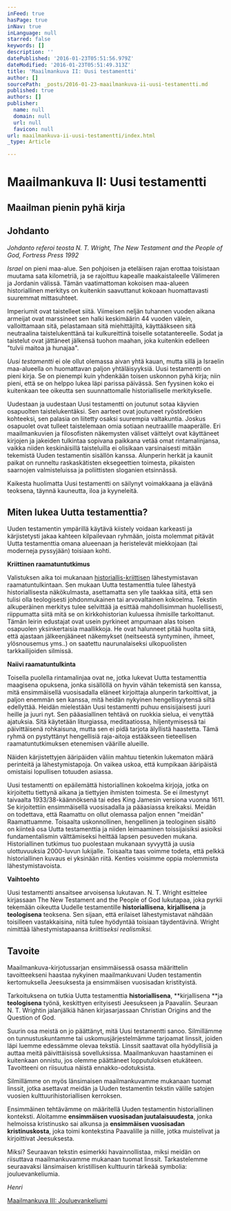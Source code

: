```yaml
---
inFeed: true
hasPage: true
inNav: true
inLanguage: null
starred: false
keywords: []
description: ''
datePublished: '2016-01-23T05:51:56.979Z'
dateModified: '2016-01-23T05:51:49.313Z'
title: 'Maailmankuva II: Uusi testamentti'
author: []
sourcePath: _posts/2016-01-23-maailmankuva-ii-uusi-testamentti.md
published: true
authors: []
publisher:
  name: null
  domain: null
  url: null
  favicon: null
url: maailmankuva-ii-uusi-testamentti/index.html
_type: Article

---
```

# Maailmankuva II: Uusi testamentti

## Maailman pienin pyhä kirja

## Johdanto

_Johdanto referoi teosta N. T. Wright, The New Testament and the People of God, Fortress Press 1992_

_Israel_ on pieni maa-alue. Sen pohjoisen ja eteläisen rajan erottaa toisistaan muutama sata kilometriä, ja se rajoittuu kapealle maakaistaleelle Välimeren ja Jordanin välissä. Tämän vaatimattoman kokoisen maa-alueen historiallinen merkitys on kuitenkin saavuttanut kokoaan huomattavasti suuremmat mittasuhteet.

Imperiumit ovat taistelleet siitä. Viimeisen neljän tuhannen vuoden aikana armeijat ovat marssineet sen halki keskimäärin 44 vuoden välein, valloittamaan sitä, pelastamaan sitä miehittäjiltä, käyttääkseen sitä neutraalina taistelukenttänä tai kulkureittinä toiselle sotatantereelle. Sodat ja taistelut ovat jättäneet jälkensä tuohon maahan, joka kuitenkin edelleen "tulvii maitoa ja hunajaa".

_Uusi testamentti_ ei ole ollut olemassa aivan yhtä kauan, mutta sillä ja Israelin maa-alueella on huomattavan paljon yhtäläisyyksiä. Uusi testamentti on pieni kirja. Se on pienempi kuin yhdenkään toisen uskonnon pyhä kirja; niin pieni, että se on helppo lukea läpi parissa päivässä. Sen fyysinen koko ei kuitenkaan tee oikeutta sen suunnattomalle historialliselle merkitykselle.

Uudestaan ja uudestaan Uusi testamentti on joutunut sotaa käyvien osapuolten taistelukentäksi. Sen aarteet ovat joutuneet ryöstöretkien kohteeksi, sen palasia on liitetty osaksi suurempia valtakuntia. Joskus osapuolet ovat tulleet taistelemaan omia sotiaan neutraalille maaperälle. Eri maailmankuvien ja filosofisten näkemysten väliset väittelyt ovat käyttäneet kirjojen ja jakeiden tulkintaa sopivana paikkana vetää omat rintamalinjansa, vaikka niiden keskinäisillä taisteluilla ei olisikaan varsinaisesti mitään tekemistä Uuden testamentin sisällön kanssa. Alunperin herkät ja kauniit paikat on runneltu raskaskätisten eksegeettien toimesta, pikaisten saarnojen valmisteluissa ja poliittisten sloganien etsinnässä.

Kaikesta huolimatta Uusi testamentti on säilynyt voimakkaana ja elävänä teoksena, täynnä kauneutta, iloa ja kyyneleitä.

## Miten lukea Uutta testamenttia?

Uuden testamentin ympärillä käytävä kiistely voidaan karkeasti ja kärjistetysti jakaa kahteen kilpailevaan ryhmään, joista molemmat pitävät Uutta testamenttia omana alueenaan ja heristelevät miekkojaan (tai moderneja pyssyjään) toisiaan kohti.

**Kriittinen raamatuntutkimus**

Valistuksen aika toi mukanaan [historiallis-kriittisen][0] lähestymistavan raamatuntulkintaan. Sen mukaan Uutta testamenttia tulee lähestyä historiallisesta näkökulmasta, asettamatta sen ylle taakkaa siitä, että sen tulisi olla teologisesti johdonmukainen tai arvovaltainen kokoelma. Tekstin alkuperäinen merkitys tulee selvittää ja esittää mahdollisimman huolellisesti, riippumatta siitä mitä se on kirkkohistorian kuluessa ihmisille tarkoittanut. Tämän leirin edustajat ovat usein pyrkineet ampumaan alas toisen osapuolen yksinkertaisia maallikkoja. He ovat halunneet pitää huolta siitä, että ajastaan jälkeenjääneet näkemykset (neitseestä syntyminen, ihmeet, ylösnousemus yms..) on saatettu naurunalaiseksi ulkopuolisten tarkkailijoiden silmissä.

**Naiivi raamatuntulkinta**

Toisella puolella rintamalinjaa ovat ne, jotka lukevat Uutta testamenttia maagisena opuksena, jonka sisällöllä on hyvin vähän tekemistä sen kanssa, mitä ensimmäisellä vuosisadalla eläneet kirjoittaja alunperin tarkoittivat, ja paljon enemmän sen kanssa, mitä heidän nykyinen hengellisyytensä siltä edellyttää. Heidän mielestään Uusi testamentti puhuu ensisijaisesti juuri heille ja juuri nyt. Sen pääasiallinen tehtävä on ruokkia sielua, ei venyttää ajatuksia. Sitä käytetään liturgiassa, meditaatiossa, hiljentymisessä tai päivittäisenä rohkaisuna, mutta sen ei pidä tarjota älyllistä haastetta. Tämä ryhmä on pystyttänyt hengellisiä raja-aitoja estääkseen tieteellisen raamatuntutkimuksen etenemisen väärille alueille.

Näiden kärjistettyjen ääripäiden väliin mahtuu tietenkin lukematon määrä perinteitä ja lähestymistapoja. On vaikea uskoa, että kumpikaan ääripäistä omistaisi lopullisen totuuden asiassa.

Uusi testamentti on epäilemättä historiallinen kokoelma kirjoja, jotka on kirjoitettu tiettynä aikana ja tiettyjen ihmisten toimesta. Se ei ilmestynyt taivaalta 1933/38-käännöksenä tai edes King Jamesin versiona vuonna 1611\. Se kirjoitettiin ensimmäisellä vuosisadalla ja pääasiassa kreikaksi. Meidän on todettava, että Raamattu on ollut olemassa paljon ennen "meidän" Raamattuamme. Toisaalta uskonnollinen, hengellinen ja teologinen sisältö on kiinteä osa Uutta testamenttia ja niiden leimaaminen toissijaisiksi asioiksi fundamentalismin välttämiseksi heittää lapsen pesuveden mukana. Historiallinen tutkimus tuo puolestaan mukanaan syvyyttä ja uusia ulottuvuuksia 2000-luvun lukijalle. Toisaalta taas voimme todeta, että pelkkä historiallinen kuvaus ei yksinään riitä. Kenties voisimme oppia molemmista lähestymistavoista.

**Vaihtoehto**

Uusi testamentti ansaitsee arvoisensa lukutavan. N. T. Wright esittelee kirjassaan The New Testament and the People of God lukutapaa, joka pyrkii tekemään oikeutta Uudelle testamentille **historiallisena**, **kirjallisena** ja **teologisena** teoksena. Sen sijaan, että erilaiset lähestymistavat nähdään toisilleen vastakkaisina, niitä tulee hyödyntää toisiaan täydentävinä. Wright nimittää lähestymistapaansa _kriittiseksi realismiksi._

## Tavoite

Maailmankuva-kirjotussarjan ensimmäisessä osassa määrittelin tavoitteekseni haastaa nykyinen maailmankuvani Uuden testamentin kertomuksella Jeesuksesta ja ensimmäisen vuosisadan kristityistä. 

Tarkoituksena on tutkia Uutta testamenttia **historiallisena**, **kirjallisena **ja **teologisena** työnä, keskittyen erityisesti Jeesukseen ja Paavaliin. Seuraan N. T. Wrightin jalanjälkiä hänen kirjasarjassaan Christian Origins and the Question of God. 

Suurin osa meistä on jo päättänyt, mitä Uusi testamentti sanoo. Silmillämme on tunnustuskuntamme tai uskomusjärjestelmämme tarjoamat linssit, joiden läpi luemme edessämme olevaa tekstiä. Linssit saattavat olla hyödyllisiä ja auttaa meitä päivittäisissä sovelluksissa. Maailmankuvan haastaminen ei kuitenkaan onnistu, jos olemme päättäneet lopputuloksen etukäteen. Tavoitteeni on riisuutua näistä ennakko-odotuksista.

Silmillämme on myös länsimaisen maailmankuvamme mukanaan tuomat linssit, jotka asettavat meidän ja Uuden testamentin tekstin välille satojen vuosien kulttuurihistoriallisen kerroksen. 

Ensimmäinen tehtävämme on määritellä Uuden testamentin historiallinen konteksti. Aloitamme **ensimmäisen vuosisadan juutalaisuudesta**, jonka helmoissa kristinusko sai alkunsa ja **ensimmäisen vuosisadan kristinuskosta**, joka toimi kontekstina Paavalille ja niille, jotka muistelivat ja kirjoittivat Jeesuksesta.

Miksi? Seuraavan tekstin esimerkki havainnollistaa, miksi meidän on riisuttava maailmankuvamme mukanaan tuomat linssit. Tarkastelemme seuraavaksi länsimaisen kristillisen kulttuurin tärkeää symbolia: jouluevankeliumia.

_Henri_

[Maailmankuva III: Jouluevankeliumi][1]

[0]: http://www.helsinki.fi/teol/pro/emo/tarkastelutapoja/metodit1.html
[1]: https://thegrid.ai/hermuset/maailmankuva-iii-jouluevankeliumi/